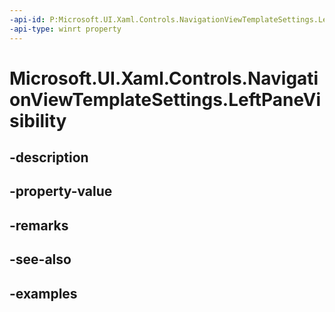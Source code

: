 ```yaml
---
-api-id: P:Microsoft.UI.Xaml.Controls.NavigationViewTemplateSettings.LeftPaneVisibility
-api-type: winrt property
---
```


<!-- Property syntax.
public Visibility LeftPaneVisibility { get; }
-->

# Microsoft.UI.Xaml.Controls.NavigationViewTemplateSettings.LeftPaneVisibility

## -description

## -property-value

## -remarks

## -see-also

## -examples

